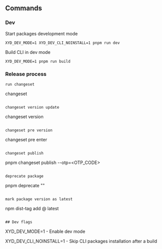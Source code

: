 ## Commands
### Dev

Start packages development mode
```
XYD_DEV_MODE=1 XYD_DEV_CLI_NOINSTALL=1 pnpm run dev
```

Build CLI in dev mode
```
XYD_DEV_MODE=1 pnpm run build
```

### Release process

```
run changeset
```
changeset
```

changeset version update
```
changeset version
```

changeset pre version
```
changeset pre enter <RELEASE>
```

changeset publish
```
pnpm changeset publish --otp=<OTP_CODE>
```

deprecate package
```
pnpm deprecate <PACKAGE> "<MESSAGE>"
```

mark package version as latest
```
npm dist-tag add <PACKAGE>@<VERSION> latest
```

## Dev flags

```
XYD_DEV_MODE=1 - Enable dev mode

XYD_DEV_CLI_NOINSTALL=1 - Skip CLI packages installation after a build
```